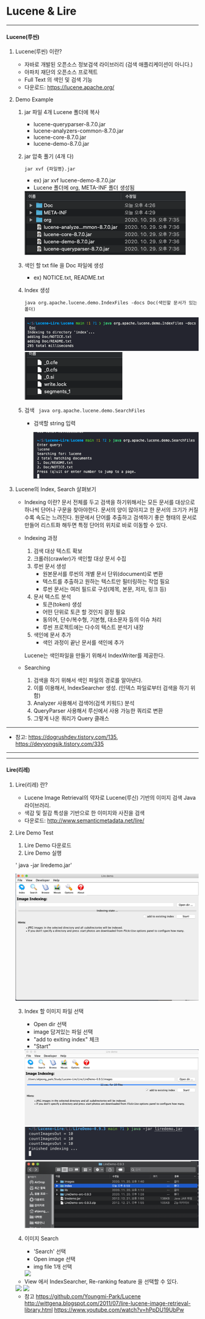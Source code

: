 # **Lucene & Lire**
---
#### Lucene(루씬)

 1. Lucene(루씬) 이란?
	  - 자바로 개발된 오픈소스 정보검색 라이브러리 (검색 애플리케이션이 아니다.)
	  - 아파치 재단의 오픈소스 프로젝트
	  - Full Text 의 색인 및 검색 기능
	  - 다운로드: https://lucene.apache.org/
      
 2.  Demo Example
		1. jar 파일 4개 Lucene 폴더에 복사
			- lucene-queryparser-8.7.0.jar
			- lucene-analyzers-common-8.7.0.jar
			- lucene-core-8.7.0.jar
			- lucene-demo-8.7.0.jar

		2. jar 압축 풀기 (4개 다)

			`jar xvf {파일명}.jar`

		    - ex) jar xvf lucene-demo-8.7.0.jar
		    - Lucene 폴더에 org, META-INF 폴더 생성됨
		    <img src = "./img/jar.png">


		3. 색인 할 txt file 을 Doc 파일에 생성
			- ex) NOTICE.txt, README.txt

		4.  Index 생성

			    java org.apache.lucene.demo.IndexFiles -docs Doc(색인할 문서가 있는 폴더)

			<img src = "./img/index.png">
			<img src = "./img/index2.png">


		5.  검색
			     ` java org.apache.lucene.demo.SearchFiles`
		    - 검색할 string 입력

				 <img src = "./img/search.png">

 3. Lucene의 Index, Search 살펴보기
	- Indexing 이란?
		문서 전체를 두고 검색을 하기위해서는 모든 문서를 대상으로 하나씩 단어나 구문을 찾아야한다. 문서의 양이 많아지고 한 문서의 크기가 커질수록 속도는 느려진다. 원문에서 단어를 추출하고 검색하기 좋은 형태의 문서로 만들어 리스트화 해두면 특정 단어의 위치로 바로 이동할 수 있다.
	
	- Indexing 과정
		1. 검색 대상 텍스트 확보
		2. 크롤러(crawler)가 색인할 대상 문서 수집
		3. 루씬 문서 생성
			- 원본문서를 루씬의 개별 문서 단위(document)로 변환
			- 텍스트를 추출하고 원하는 텍스트만 필터링하는 작업 필요
			- 루씬 문서는 여러 필드로 구성(제목, 본문, 저자, 링크 등)
		4. 문서 텍스트 분석
			- 토큰(token) 생성
			- 어떤 단위로 토큰 할 것인지 결정 필요
			- 동의어, 단수/복수형, 기본형, 대소문자 등의 이슈 처리
			- 루씬 프로젝트에는 다수의 텍스트 분석기 내장
		5. 색인에 문서 추가
			- 색인 과정이 끝난 문서를 색인에 추가

		
		Lucene는 색인파일을 만들기 위해서 IndexWriter를 제공한다.

	- Searching
		1.	검색을 하기 위해서 색인 파일의 경로를 알아낸다.
		2.	이를 이용해서, IndexSearcher 생성. (인덱스 파일로부터 검색을 하기 위함)
		3.	Analyzer 사용해서 검색어(검색 키워드) 분석 
		4.	QueryParser 사용해서 루신에서 사용 가능한 쿼리로 변환
		5.	그렇게 나온 쿼리가 Query 클래스


---

* 참고: https://dogrushdev.tistory.com/135, https://devyongsik.tistory.com/335
			
 
 
---
---
#### Lire(리레)


1. Lire(리레) 란?
	- Lucene Image Retrieval의 약자로 Lucene(루신) 기반의 이미지 검색 Java 라이브러리.
	- 색감 및 질감 특성을 기반으로 한 이미지와 사진을 검색
	- 다운로드: http://www.semanticmetadata.net/lire/

2. Lire Demo Test
	1. Lire Demo 다운로드
	2. Lire Demo 실행

	' java -jar liredemo.jar'

	<img src = "./img/liredemo.png">

	3. Index 할 이미지 파일 선택
		- Open dir 선택
		- image 담겨있는 파일 선택
		- "add to exiting index" 체크
		- "Start" 

		<img src = "./img/liredemo2.png">
		<img src = "./img/liredemo3.png">
		<img src = "./img/indexfile.png">
	
	4. 이미지 Search
		- 'Search' 선택
		- Open image 선택
		- img file 1개 선택
		<img src = "./img/result">
		
	* View 에서 IndexSearcher, Re-ranking feature 을 선택할 수 있다.
	<img src = "./img/option1">
	<img src = "./img/option2">

	* 참고
		https://github.com/Youngmi-Park/Lucene
		http://wittgena.blogspot.com/2011/07/lire-lucene-image-retrieval-library.html
		https://www.youtube.com/watch?v=hPpDU19UbPw